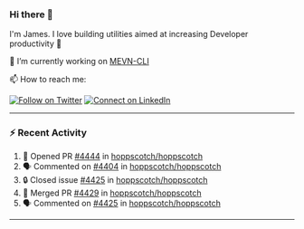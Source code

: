 ### Hi there 👋

I'm James. I love building utilities aimed at increasing Developer productivity :raised_hands: 

🔭 I’m currently working on [MEVN-CLI](https://github.com/madlabsinc/mevn-cli)

📫 How to reach me:

[![Follow on Twitter](https://img.shields.io/badge/--twitter?label=Twitter&logo=Twitter&style=social)](https://twitter.com/james_madhacks) [![Connect on LinkedIn](https://img.shields.io/badge/--linkedin?label=LinkedIn&logo=LinkedIn&style=social)](https://www.linkedin.com/in/jamesgeorge007)

---

### :zap: Recent Activity

<!--START_SECTION:activity-->
1. 💪 Opened PR [#4444](https://github.com/hoppscotch/hoppscotch/pull/4444) in [hoppscotch/hoppscotch](https://github.com/hoppscotch/hoppscotch)
2. 🗣 Commented on [#4404](https://github.com/hoppscotch/hoppscotch/issues/4404#issuecomment-2416059903) in [hoppscotch/hoppscotch](https://github.com/hoppscotch/hoppscotch)
3. 🔒 Closed issue [#4425](https://github.com/hoppscotch/hoppscotch/issues/4425) in [hoppscotch/hoppscotch](https://github.com/hoppscotch/hoppscotch)
4. 🎉 Merged PR [#4429](https://github.com/hoppscotch/hoppscotch/pull/4429) in [hoppscotch/hoppscotch](https://github.com/hoppscotch/hoppscotch)
5. 🗣 Commented on [#4425](https://github.com/hoppscotch/hoppscotch/issues/4425#issuecomment-2404881217) in [hoppscotch/hoppscotch](https://github.com/hoppscotch/hoppscotch)
<!--END_SECTION:activity-->

---

<!--
**jamesgeorge007/jamesgeorge007** is a ✨ _special_ ✨ repository because its `README.md` (this file) appears on your GitHub profile.

Here are some ideas to get you started:

- 🌱 I’m currently learning ...
- 👯 I’m looking to collaborate on ...
- 🤔 I’m looking for help with ...
- 💬 Ask me about ...
- 😄 Pronouns: ...
- ⚡ Fun fact: ...
-->
